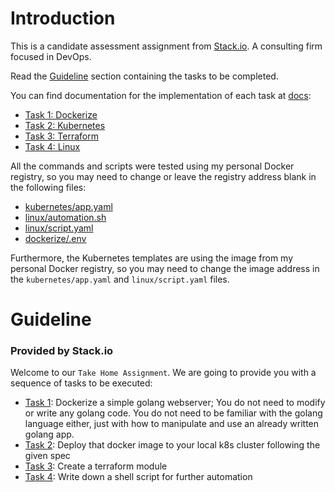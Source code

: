 # Introduction

This is a candidate assessment assignment from [Stack.io](https://www.stack.io). A consulting firm focused in DevOps. 

Read the [Guideline](#guideline) section containing the tasks to be completed.

You can find documentation for the implementation of each task at [docs](https://github.com/guirgouveia/stack.io-assignment/tree/main/docs):

- [Task 1: Dockerize](github.com/guirgouveia/stack.io-assignment/tree/main/docs/task-1-dockerize.md)
- [Task 2: Kubernetes](github.com/guirgouveia/stack.io-assignment/tree/main/docs/task-2-kubernetes.md)
- [Task 3: Terraform](github.com/guirgouveia/stack.io-assignment/tree/main/docs/task-3-terraform.md)
- [Task 4: Linux](github.com/guirgouveia/stack.io-assignment/tree/main/docs/task-4-linux.md)

All the commands and scripts were tested using my personal Docker registry, so you may need to change or leave the registry address blank in the following files:

- [kubernetes/app.yaml](./kubernetes/app.yaml)
- [linux/automation.sh](linux/automation.sh)
- [linux/script.yaml](linux/script.yaml)
- [dockerize/.env](dockerize/.env)

Furthermore, the Kubernetes templates are using the image from my personal Docker registry, so you may need to change the image address in the `kubernetes/app.yaml` and `linux/script.yaml` files.

# Guideline

### **Provided by Stack.io**

Welcome to our `Take Home Assignment`. We are going to provide you with a sequence of tasks to be executed:

* [Task 1](dockerize): Dockerize a simple golang webserver; You do not need to modify or write any golang code. You do not need to be familiar with the golang language either, just with how to manipulate and use an already written golang app.
* [Task 2](kubernetes): Deploy that docker image to your local k8s cluster following the given spec
* [Task 3](terraform): Create a terraform module
* [Task 4](linux): Write down a shell script for further automation

